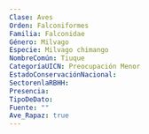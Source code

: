 ```yaml
---
Clase: Aves
Orden: Falconiformes
Familia: Falconidae
Género: Milvago
Especie: Milvago chimango
NombreComún: Tiuque
CategoríaUICN: Preocupación Menor
EstadoConservaciónNacional: 
SectorenlaRBHH: 
Presencia: 
TipoDeDato: 
Fuente: ""
Ave_Rapaz: true
---
```

